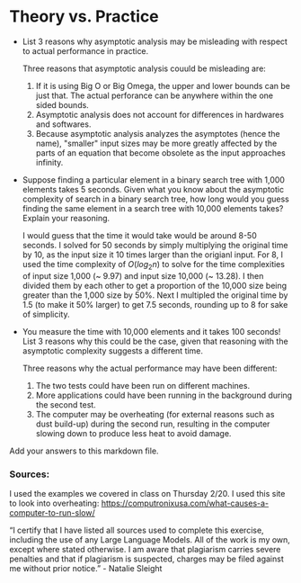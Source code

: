 # Theory vs. Practice

- List 3 reasons why asymptotic analysis may be misleading with respect to
  actual performance in practice.

  Three reasons that asymptotic analysis couuld be misleading are:

  1. If it is using Big O or Big Omega, the upper and lower bounds can be just that. The actual perforance can be anywhere within the one sided bounds.
  2. Asymptotic analysis does not account for differences in hardwares and softwares.
  3. Because asymptotic analysis analyzes the asymptotes (hence the name), "smaller" input sizes may be more greatly affected by the parts of an equation 
     that become obsolete as the input approaches infinity.

- Suppose finding a particular element in a binary search tree with 1,000
  elements takes 5 seconds. Given what you know about the asymptotic complexity
  of search in a binary search tree, how long would you guess finding the same
  element in a search tree with 10,000 elements takes? Explain your reasoning.

  I would guess that the time it would take would be around 8-50 seconds. I solved for 50 seconds by simply multiplying the
  original time by 10, as the input size it 10 times larger than the origianl input. For 8, I used the time complexity of
  $O(log_2 n)$ to solve for the time complexities of input size 1,000 (~ 9.97) and input size 10,000 (~ 13.28). I then divided
  them by each other to get a proportion of the 10,000 size being greater than the 1,000 size by 50%. Next I multipled the original
  time by 1.5 (to make it 50% larger) to get 7.5 seconds, rounding up to 8 for sake of simplicity. 

- You measure the time with 10,000 elements and it takes 100 seconds! List 3
  reasons why this could be the case, given that reasoning with the asymptotic
  complexity suggests a different time.

  Three reasons why the actual performance may have been different:

  1. The two tests could have been run on different machines.
  2. More applications could have been running in the background during the second test.
  3. The computer may be overheating (for external reasons such as dust build-up) during the second run, resulting in the computer slowing down to produce less heat to avoid damage.
  
Add your answers to this markdown file.

### Sources:

I used the examples we covered in class on Thursday 2/20. I used this site to look into overheating: https://computronixusa.com/what-causes-a-computer-to-run-slow/ 

“I certify that I have listed all sources used to complete this exercise, including the use of any Large Language Models. All of the work is my own, except where stated otherwise. I am aware that plagiarism carries severe penalties and that if plagiarism is suspected, charges may be filed against me without prior notice.” - Natalie Sleight
